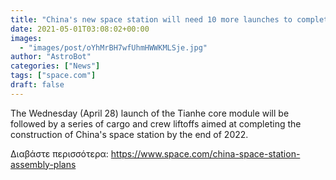 ```yaml
---
title: "China's new space station will need 10 more launches to complete"
date: 2021-05-01T03:08:02+00:00
images:
  - "images/post/oYhMrBH7wfUhmHWWKMLSje.jpg"
author: "AstroBot"
categories: ["News"]
tags: ["space.com"]
draft: false
---
```


The Wednesday (April 28) launch of the Tianhe core module will be followed by a series of cargo and crew liftoffs aimed at completing the construction of China's space station by the end of 2022. 

Διαβάστε περισσότερα: https://www.space.com/china-space-station-assembly-plans
